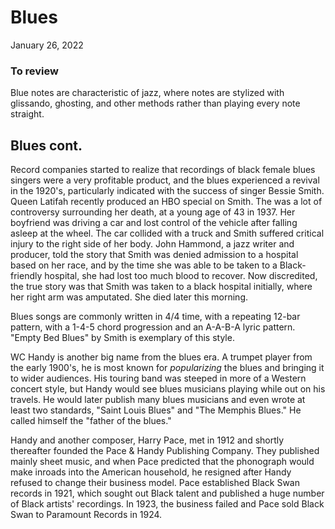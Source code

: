 # Blues
January 26, 2022

### To review
Blue notes are characteristic of jazz, where notes are stylized with glissando, ghosting, and other methods rather than playing every note straight.

## Blues cont.
Record companies started to realize that recordings of black female blues singers were a very profitable product, and the blues experienced a revival in the 1920's, particularly indicated with the success of singer Bessie Smith. Queen Latifah recently produced an HBO special on Smith. The was a lot of controversy surrounding her death, at a young age of 43 in 1937. Her boyfriend was driving a car and lost control of the vehicle after falling asleep at the wheel. The car collided with a truck and Smith suffered critical injury to the right side of her body. John Hammond, a jazz writer and producer, told the story that Smith was denied admission to a hospital based on her race, and by the time she was able to be taken to a Black-friendly hospital, she had lost too much blood to recover. Now discredited, the true story was that Smith was taken to a black hospital initially, where her right arm was amputated. She died later this morning.

Blues songs are commonly written in 4/4 time, with a repeating 12-bar pattern, with a 1-4-5 chord progression and an A-A-B-A lyric pattern. "Empty Bed Blues" by Smith is exemplary of this style.

WC Handy is another big name from the blues era. A trumpet player from the early 1900's, he is most known for *popularizing* the blues and bringing it to wider audiences. His touring band was steeped in more of a Western concert style, but Handy would see blues musicians playing while out on his travels. He would later publish many blues musicians and even wrote at least two standards, "Saint Louis Blues" and "The Memphis Blues." He called himself the "father of the blues."

Handy and another composer, Harry Pace, met in 1912 and shortly thereafter founded the Pace & Handy Publishing Company. They published mainly sheet music, and when Pace predicted that the phonograph would make inroads into the American household, he resigned after Handy refused to change their business model. Pace established Black Swan records in 1921, which sought out Black talent and published a huge number of Black artists' recordings. In 1923, the business failed and Pace sold Black Swan to Paramount Records in 1924.